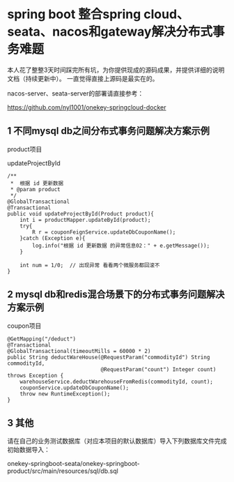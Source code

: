 # spring boot 整合spring cloud、seata、nacos和gateway解决分布式事务难题
本人花了整整3天时间踩完所有坑，为你提供现成的源码成果，并提供详细的说明文档（持续更新中）。
一直觉得直接上源码是最实在的。

nacos-server、seata-server的部署请直接参考：

https://github.com/nyl1001/onekey-springcloud-docker

## 1 不同mysql db之间分布式事务问题解决方案示例

product项目

updateProjectById

```
/**
 *  根据 id 更新数据
 * @param product
 */
@GlobalTransactional
@Transactional
public void updateProjectById(Product product){
    int i = productMapper.updateById(product);
    try{
        R r = couponFeignService.updateDbCouponName();
    }catch (Exception e){
        log.info("根据 id 更新数据 的异常信息02：" + e.getMessage());
    }

    int num = 1/0;  // 出现异常 看看两个微服务都回滚不
}
```

## 2 mysql db和redis混合场景下的分布式事务问题解决方案示例

coupon项目

```
@GetMapping("/deduct")
@Transactional
@GlobalTransactional(timeoutMills = 60000 * 2)
public String deductWareHouse(@RequestParam("commodityId") String commodityId,
                              @RequestParam("count") Integer count) throws Exception {
    warehouseService.deductWarehouseFromRedis(commodityId, count);
    couponService.updateDbCouponName();
    throw new RuntimeException();
}
```

## 3 其他
请在自己的业务测试数据库（对应本项目的默认数据库）导入下列数据库文件完成初始数据导入：

onekey-springboot-seata/onekey-springboot-product/src/main/resources/sql/db.sql




